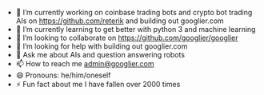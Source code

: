 - 🔭 I’m currently working on coinbase trading bots and crypto bot trading AIs on https://github.com/reterik and building out googlier.com
- 🌱 I’m currently learning to get better with python 3 and machine learning
- 👯 I’m looking to collaborate on https://github.com/googlier/googlier
- 🤔 I’m looking for help with building out googlier.com
- 💬 Ask me about AIs and question answering robots
- 📫 How to reach me admin@googlier.com
- 😄 Pronouns: he/him/oneself
- ⚡ Fun fact about me I have fallen over 2000 times
